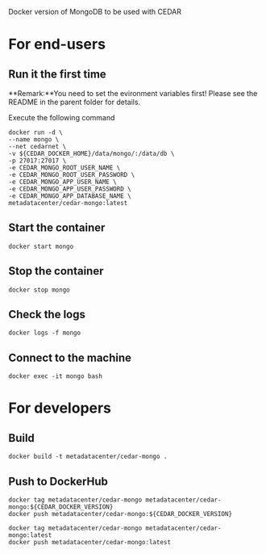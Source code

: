 Docker version of MongoDB to be used with CEDAR

# For end-users

## Run it the first time

**Remark:**You need to set the evironment variables first! Please see the README in the parent folder for details.

Execute the following command

````
docker run -d \
--name mongo \
--net cedarnet \
-v ${CEDAR_DOCKER_HOME}/data/mongo/:/data/db \
-p 27017:27017 \
-e CEDAR_MONGO_ROOT_USER_NAME \
-e CEDAR_MONGO_ROOT_USER_PASSWORD \
-e CEDAR_MONGO_APP_USER_NAME \
-e CEDAR_MONGO_APP_USER_PASSWORD \
-e CEDAR_MONGO_APP_DATABASE_NAME \
metadatacenter/cedar-mongo:latest
````

## Start the container

    docker start mongo

## Stop the container

    docker stop mongo

## Check the logs

    docker logs -f mongo

## Connect to the machine

    docker exec -it mongo bash

# For developers

## Build

    docker build -t metadatacenter/cedar-mongo .

## Push to DockerHub

````
docker tag metadatacenter/cedar-mongo metadatacenter/cedar-mongo:${CEDAR_DOCKER_VERSION}
docker push metadatacenter/cedar-mongo:${CEDAR_DOCKER_VERSION}

docker tag metadatacenter/cedar-mongo metadatacenter/cedar-mongo:latest
docker push metadatacenter/cedar-mongo:latest
````